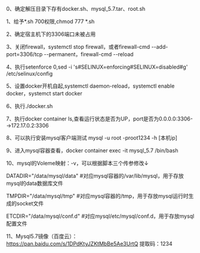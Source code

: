 
0、确定解压目录下存有docker.sh、mysql_5.7.tar、root.sh

1、给予*.sh 700权限,chmod 777 *.sh

2、确定宿主机下的3306端口未被占用

3、关闭firewall，systemctl stop firewall，或者firewall-cmd --add-port=3306/tcp --permanent，firewall-cmd --reload

4、执行setenforce 0,sed -i 's#SELINUX=enforcing#SELINUX=disabled#g' /etc/selinux/config

5、设置docker开机自起,systemctl daemon-reload，systemctl enable docker，systemct start docker

6、执行./docker.sh

7、执行docker container ls,查看运行状态是否为UP，port是否为0.0.0.0:3306-->172.17.0.2:3306

8、可以执行安装mysql客户端测试 mysql -u root -proot1234 -h [本机ip]

9、进入mysql容器查看，docker container exec -it mysql_5.7 /bin/bash

10、mysql的Voleme映射：-v，可以根据脚本三个传参修改↓

DATADIR="/data/mysql/data"     #对应mysql容器的/var/lib/mysql，用于存放mysql的data数据库文件

TMPDIR="/data/mysql/tmp"       #对应mysql容器的/tmp，用于存放mysql运行时生成的socket文件

ETCDIR="/data/mysql/conf.d"    #对应mysql/etc/mysql/conf.d，用于存放mysql配置文件

11、Mysql5.7镜像（百度云）：https://pan.baidu.com/s/1DPdKtyJZKtMbBe5Ae3UrtQ 提取码：1234
